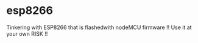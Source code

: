 # esp8266
Tinkering with ESP8266 that is flashedwith nodeMCU firmware
!! Use it at your own RISK !!
